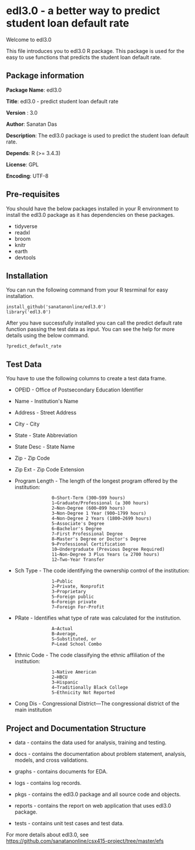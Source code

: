 # edl3.0 - a better way to predict student loan default rate

Welcome to edl3.0

This file introduces you to edl3.0 R package. This package is used for the easy to use functions that predicts the student loan default rate.

## Package information

**Package Name**: edl3.0

**Title**: edl3.0 - predict student loan default rate

**Version** : 3.0

**Author**: Sanatan Das

**Description**: The edl3.0 package is used to predict the student loan default rate.

**Depends**: R (>= 3.4.3)

**License**: GPL

**Encoding**: UTF-8


## Pre-requisites

You should have the below packages installed in your R environment to install the edl3.0 package as it has dependencies on these packages.

* tidyverse
* readxl
* broom
* knitr
* earth
* devtools

## Installation

You can run the following command from your R tesrminal for easy installation.

    install_github('sanatanonline/edl3.0')
    library('edl3.0')
	
After you have successfully installed you can call the predict default rate function passing the test data as input. You can see the help for more details using the below command.

    ?predict_default_rate

## Test Data

You have to use the following columns to create a test data frame.

* OPEID - Office of Postsecondary Education Identifier
* Name - Institution's Name
* Address - Street Address
* City - City
* State - State Abbreviation
* State Desc - State Name
* Zip - Zip Code
* Zip Ext - Zip Code Extension
* Program Length - The length of the longest program offered by the institution:

                    0—Short-Term (300–599 hours)
                    1—Graduate/Professional (≥ 300 hours)
                    2—Non-Degree (600–899 hours)
                    3—Non-Degree 1 Year (900–1799 hours)
                    4—Non-Degree 2 Years (1800–2699 hours)
                    5—Associate's Degree
                    6—Bachelor's Degree
                    7—First Professional Degree
                    8—Master's Degree or Doctor's Degree
                    9—Professional Certification
                    10—Undergraduate (Previous Degree Required)
                    11—Non-Degree 3 Plus Years (≥ 2700 hours)
                    12—Two-Year Transfer

* Sch Type - The code identifying the ownership control of the institution:

                    1—Public
                    2—Private, Nonprofit
                    3—Proprietary
                    5—Foreign public
                    6—Foreign private
                    7—Foreign For-Profit

* PRate - Identifies what type of rate was calculated for the institution.

                    A—Actual
                    B—Average,
                    S—Substituted, or
                    P—Lead School Combo
                    
* Ethnic Code - The code classifying the ethnic affiliation of the institution:

                    1—Native American
                    2—HBCU
                    3—Hispanic
                    4—Traditionally Black College
                    5—Ethnicity Not Reported

* Cong Dis - Congressional District—The congressional district of the main institution


## Project and Documentation Structure

* data - contains the data used for analysis, training and testing.

* docs - contains the documentation about problem statement, analysis, models, and cross validations.

* graphs - contains documents for EDA.

* logs - contains log records.

* pkgs - contains the edl3.0 package and all source code and objects.

* reports - contains the report on web application that uses edl3.0 package.

* tests - contains unit test cases and test data.


For more details about edl3.0, see https://github.com/sanatanonline/csx415-project/tree/master/efs
